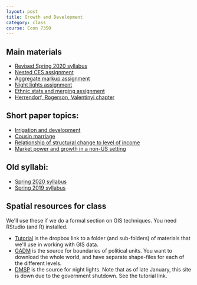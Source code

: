 ```yaml
---
layout: post
title: Growth and Development
category: class
course: Econ 7350
---
```


## Main materials
- [Revised Spring 2020 syllabus](/assets/class/ec7350-s20_revised_syl.pdf)
- [Nested CES assignment](/assets/class/ec7350-hw-nested-prod.pdf)
- [Aggregate markup assignment](/assets/class/ec7350-hw-aggregate-markup.pdf)
- [Night lights assignment](/assets/class/ec7340-Ethnic-Stats.pdf)
- [Ethnic stats and merging assignment](/assets/class/ec7340-Ethnic-Stats.pdf)
- [Herrendorf, Rogerson, Valentinyi chapter](/assets/class/Herrendorf_Handbook_2012.pdf)

## Short paper topics:
- [Irrigation and development](/assets/class/ec7340-paper-irrigation.pdf)
- [Cousin marriage](/assets/class/ec7340-paper-cousins.pdf)
- [Relationship of structural change to level of income](/assets/class/ec7350-paper-structural.pdf)
- [Market power and growth in a non-US setting](/assets/class/ec7350-paper-nonUS-power.pdf)

## Old syllabi:
- [Spring 2020 syllabus](/assets/class/ec7350-s20_syl.pdf)
- [Spring 2019 syllabus](/assets/class/ec7340-s19_syl.pdf)

## Spatial resources for class
We'll use these if we do a formal section on GIS techniques. You need RStudio (and R) installed. 

- [Tutorial](https://www.dropbox.com/sh/8ani76lp0yeiae5/AACTX9DfRgBXDdXYRNpkMRbRa?dl=0) is the dropbox link to a folder (and sub-folders) of materials that we'll use in working with GIS data. 
- [GADM](https://gadm.org/download_world.html) is the source for boundaries of political units. You want to download the whole world, and have separate shape-files for each of the different levels.
- [DMSP](https://ngdc.noaa.gov/eog/dmsp/downloadV4composites.html) is the source for night lights. Note that as of late January, this site is down due to the government shutdown. See the tutorial link.